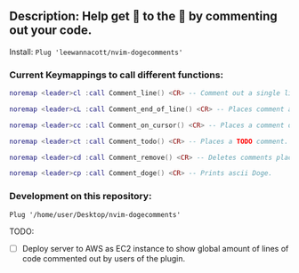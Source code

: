 ## Description: Help get :dog: to the :first_quarter_moon_with_face: by commenting out your code. 

Install: `Plug 'leewannacott/nvim-dogecomments'`

### Current Keymappings to call different functions:
```lua
noremap <leader>cl :call Comment_line() <CR> -- Comment out a single line or multiple using count or VL mode.

noremap <leader>cL :call Comment_end_of_line() <CR> -- Places comment at end of line and enters insert mode.

noremap <leader>cc :call Comment_on_cursor() <CR> -- Places a comment on the cursor mark position.

noremap <leader>ct :call Comment_todo() <CR> -- Places a TODO comment.

noremap <leader>cd :call Comment_remove() <CR> -- Deletes comments placed at start of lines.

noremap <leader>cp :call Comment_doge() <CR> -- Prints ascii Doge.
```

### Development on this repository:

`Plug '/home/user/Desktop/nvim-dogecomments'`

TODO: 
- [ ] Deploy server to AWS as EC2 instance to show global amount of lines of code commented out by users of the plugin.
